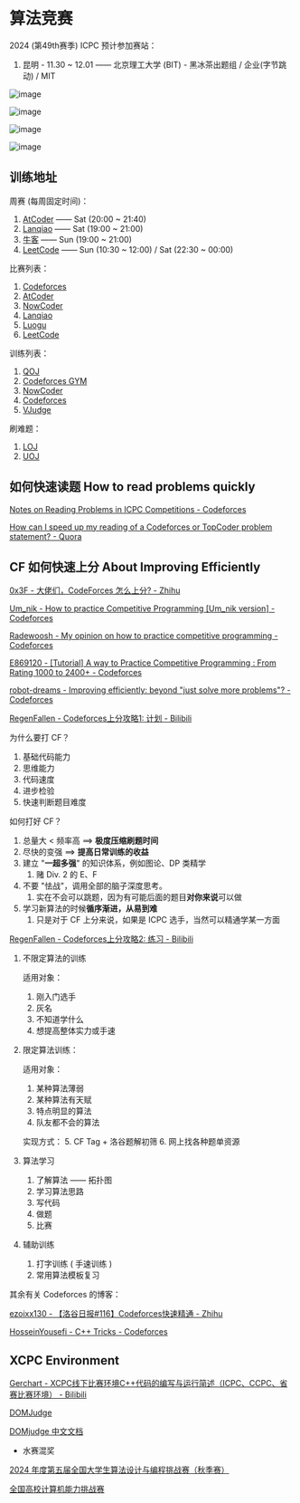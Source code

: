# 算法竞赛


2024 (第49th赛季) ICPC 预计参加赛站：

1. 昆明 - 11.30 ~ 12.01 —— 北京理工大学 (BIT) - 黑冰茶出题组 / 企业(字节跳动) / MIT

 

![image](https://github.com/user-attachments/assets/8d8faea7-d886-480a-8ad7-9a62097214c7)


![image](https://github.com/user-attachments/assets/6a646bff-88a0-4276-baac-75236dd25912)


![image](https://github.com/user-attachments/assets/1a16d959-c1a3-4486-999a-69e89345f188)



![image](https://github.com/user-attachments/assets/2387715c-e385-45b2-8340-79fa9e45321a)



## 训练地址


周赛 (每周固定时间)：

1. [AtCoder](https://atcoder.jp/contests/) —— Sat (20:00 ~ 21:40)
2. [Lanqiao](https://www.lanqiao.cn/oj-contest/) —— Sat (19:00 ~ 21:00)
3. [牛客](https://ac.nowcoder.com/acm/contest/vip-index) —— Sun (19:00 ~ 21:00)
4. [LeetCode](https://leetcode.cn/contest/) —— Sun (10:30 ~ 12:00) / Sat (22:30 ~ 00:00)



比赛列表：

1. [Codeforces](https://codeforces.com/contests) 
2. [AtCoder](https://atcoder.jp/contests/) 
3. [NowCoder](https://ac.nowcoder.com/acm/contest/vip-index)
4. [Lanqiao](https://www.lanqiao.cn/oj-contest/) 
5. [Luogu](https://www.luogu.com.cn/contest/list) 
6. [LeetCode](https://leetcode.cn/contest/)


训练列表：


1. [QOJ](https://qoj.ac/) 
2. [Codeforces GYM](https://codeforces.com/gyms) 
3. [NowCoder](https://ac.nowcoder.com/acm/contest/vip-index) 
4. [Codeforces](https://codeforces.com/blog/entry/135252)
5. [VJudge](https://vjudge.net/contest) 


刷难题：
1. [LOJ](https://loj.ac/) 
2. [UOJ](https://uoj.ac/)



## 如何快速读题 How to read problems quickly

[Notes on Reading Problems in ICPC Competitions - Codeforces](https://codeforces.com/blog/entry/132486) 

[How can I speed up my reading of a Codeforces or TopCoder problem statement? - Quora](https://www.quora.com/How-can-I-speed-up-my-reading-of-a-Codeforces-or-TopCoder-problem-statement) 


## CF 如何快速上分 About Improving Efficiently

[0x3F - 大佬们，CodeForces 怎么上分? - Zhihu](https://www.zhihu.com/question/353734418/answer/2353160035) 

[Um_nik - How to practice Competitive Programming [Um_nik version] - Codeforces](https://codeforces.com/blog/entry/98806) 

[Radewoosh - My opinion on how to practice competitive programming - Codeforces](https://codeforces.com/blog/entry/91114) 

[E869120 - [Tutorial] A way to Practice Competitive Programming : From Rating 1000 to 2400+ - Codeforces](https://codeforces.com/blog/entry/66909) 

[robot-dreams - Improving efficiently: beyond "just solve more problems"? - Codeforces](https://codeforces.com/blog/entry/66715) 




[RegenFallen - Codeforces上分攻略1: 计划 - Bilibili](https://www.bilibili.com/video/BV1tK42117h4/) 

为什么要打 CF？

1. 基础代码能力
2. 思维能力
3. 代码速度
4. 进步检验
5. 快速判断题目难度


如何打好 CF？

1. 总量大 < 频率高 $\implies$ **极度压缩刷题时间**
2. 尽快的变强 $\implies$ **提高日常训练的收益**
3. 建立 "**一超多强**" 的知识体系，例如图论、DP 类精学
   1. 赌 Div. 2 的 E、F
4. 不要 "怯战"，调用全部的脑子深度思考。
   1. 实在不会可以跳题，因为有可能后面的题目**对你来说**可以做
5. 学习新算法的时候**循序渐进，从易到难**
   1. 只是对于 CF 上分来说，如果是 ICPC 选手，当然可以精通学某一方面



[RegenFallen - Codeforces上分攻略2: 练习 - Bilibili](https://www.bilibili.com/video/BV1Sx4y1174X/) 

1. 不限定算法的训练

    适用对象：
    1. 刚入门选手
    2. 灰名
    3. 不知道学什么
    4. 想提高整体实力或手速

2. 限定算法训练：
   
    适用对象：
   1. 某种算法薄弱
   2. 某种算法有天赋
   3. 特点明显的算法
   4. 队友都不会的算法

    实现方式：
    5. CF Tag + 洛谷题解初筛
    6. 网上找各种题单资源

3. 算法学习
   1. 了解算法 —— 拓扑图
   2. 学习算法思路
   3. 写代码
   4. 做题
   5. 比赛

4. 辅助训练
   1. 打字训练 ( 手速训练 )
   2. 常用算法模板复习





其余有关 Codeforces 的博客：

[ezoixx130 - 【洛谷日报#116】Codeforces快速精通 - Zhihu](https://zhuanlan.zhihu.com/p/71674596) 

[HosseinYousefi - C++ Tricks - Codeforces](https://codeforces.com/blog/entry/15643) 


## XCPC Environment

[Gerchart - XCPC线下比赛环境C++代码的编写与运行简述（ICPC、CCPC、省赛比赛环境） - Bilibili](https://www.bilibili.com/video/BV1Vzy5YUEZx/) 

[DOMJudge](https://www.domjudge.org/) 

[DOMjudge 中文文档](https://nwpu.gitbook.io/domjudge-doc) 









- 水赛混奖


[2024 年度第五届全国大学生算法设计与编程挑战赛（秋季赛）](https://new.saikr.com/vse/adpc/2024/autumn?type=entry&t_id=5429105) 

[全国高校计算机能力挑战赛](https://www.ncccu.org.cn/index/User/user.html) 

